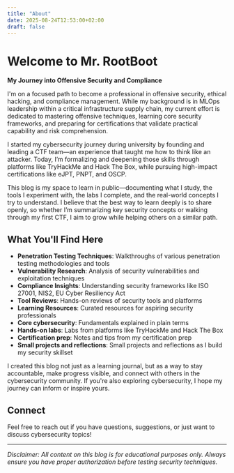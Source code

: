 ```yaml
---
title: "About"
date: 2025-08-24T12:53:00+02:00
draft: false
---
```


# Welcome to Mr. RootBoot

**My Journey into Offensive Security and Compliance**

I'm on a focused path to become a professional in offensive security, ethical hacking, and compliance management. While my background is in MLOps leadership within a critical infrastructure supply chain, my current effort is dedicated to mastering offensive techniques, learning core security frameworks, and preparing for certifications that validate practical capability and risk comprehension.

I started my cybersecurity journey during university by founding and leading a CTF team—an experience that taught me how to think like an attacker. Today, I’m formalizing and deepening those skills through platforms like TryHackMe and Hack The Box, while pursuing high-impact certifications like eJPT, PNPT, and OSCP.

This blog is my space to learn in public—documenting what I study, the tools I experiment with, the labs I complete, and the real-world concepts I try to understand. I believe that the best way to learn deeply is to share openly, so whether I’m summarizing key security concepts or walking through my first CTF, I aim to grow while helping others on a similar path.

## What You'll Find Here

- **Penetration Testing Techniques**: Walkthroughs of various penetration testing methodologies and tools
- **Vulnerability Research**: Analysis of security vulnerabilities and exploitation techniques
- **Compliance Insights**: Understanding security frameworks like ISO 27001, NIS2, EU Cyber Resiliency Act
- **Tool Reviews**: Hands-on reviews of security tools and platforms
- **Learning Resources**: Curated resources for aspiring security professionals
- **Core cybersecurity**: Fundamentals explained in plain terms
- **Hands-on labs**: Labs from platforms like TryHackMe and Hack The Box
- **Certification prep**: Notes and tips from my certification prep
- **Small projects and reflections**: Small projects and reflections as I build my security skillset

I created this blog not just as a learning journal, but as a way to stay accountable, make progress visible, and connect with others in the cybersecurity community. If you're also exploring cybersecurity, I hope my journey can inform or inspire yours.

## Connect

Feel free to reach out if you have questions, suggestions, or just want to discuss cybersecurity topics!

---

*Disclaimer: All content on this blog is for educational purposes only. Always ensure you have proper authorization before testing security techniques.*
